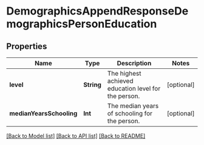 # DemographicsAppendResponseDemographicsPersonEducation

## Properties
Name | Type | Description | Notes
------------ | ------------- | ------------- | -------------
**level** | **String** | The highest achieved education level for the person. | [optional] 
**medianYearsSchooling** | **Int** | The median years of schooling for the person. | [optional] 

[[Back to Model list]](../README.md#documentation-for-models) [[Back to API list]](../README.md#documentation-for-api-endpoints) [[Back to README]](../README.md)


